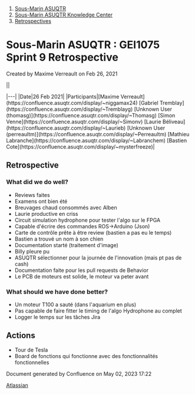 1. [Sous-Marin ASUQTR](index.html)
2. [Sous-Marin ASUQTR Knowledge Center](Sous-Marin-ASUQTR-Knowledge-Center_5144578.html)
3. [Retrospectives](Retrospectives_39223358.html)

# Sous-Marin ASUQTR : GEI1075 Sprint 9 Retrospective

Created by Maxime Verreault on Feb 26, 2021

||
<colgroup><col /><col /></colgroup>|---|
|Date|<time>26 Feb 2021</time>|
|Participants|[Maxime Verreault](https://confluence.asuqtr.com/display/~niggamax24) [Gabriel Tremblay](https://confluence.asuqtr.com/display/~Tremblayg) [Unknown User (thomasg)](https://confluence.asuqtr.com/display/~Thomasg) [Simon Venne](https://confluence.asuqtr.com/display/~Simonv) [Laurie B&eacute;liveau](https://confluence.asuqtr.com/display/~Laurieb) [Unknown User (perreaultm)](https://confluence.asuqtr.com/display/~Perreaultm) [Mathieu Labranche](https://confluence.asuqtr.com/display/~Labranchem) [Bastien Cote](https://confluence.asuqtr.com/display/~mysterfreeze)|
  

## Retrospective

### What did we do well?

* Reviews faites
* Examens ont bien été
* Breuvages chaud consommés avec Alben
* Laurie productive en criss
* Circuit simulation hydrophone pour tester l'algo sur le FPGA
* Capable d'écrire des commandes ROS→Arduino (Json)
* Carte de contrôle prête à être review (bastien a pas eu le temps)
* Bastien a trouvé un nom à son chien
* Documentation starté (traitement d'image)
* Billy pleure pu
* ASUQTR sélectionner pour la journée de l'innovation (mais pt pas de cash)
* Documentation faite pour les pull requests de Behavior
* Le PCB de moteurs est solide, le moteur va peter avant

### What should we have done better?

* Un moteur T100 a sauté (dans l'aquarium en plus)
* Pas capable de faire fitter le timing de l'algo Hydrophone au complet
* Logger le temps sur les tâches Jira

## Actions

* Tour de Tesla
* Board de fonctions qui fonctionne avec des fonctionnalités fonctionnelles

Document generated by Confluence on May 02, 2023 17:22

[Atlassian](https://www.atlassian.com/)